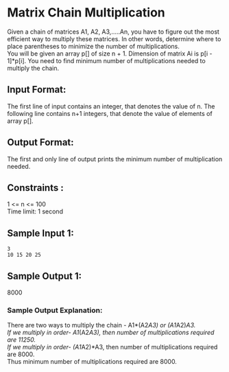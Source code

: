 # Matrix Chain Multiplication

Given a chain of matrices A1, A2, A3,.....An, you have to figure out the most efficient way to multiply these matrices. In other words, determine where to place parentheses to minimize the number of multiplications.  
You will be given an array p[] of size n + 1. Dimension of matrix Ai is p[i - 1]*p[i]. You need to find minimum number of multiplications needed to multiply the chain.  
## Input Format:

The first line of input contains an integer, that denotes the value of n. The following line contains n+1 integers, that denote the value of elements of array p[].  

## Output Format:

The first and only line of output prints the minimum number of multiplication needed.  

## Constraints :

1 <= n <= 100  
Time limit: 1 second  

## Sample Input 1:
```
3  
10 15 20 25  
```
## Sample Output 1:
  
8000  
  
### Sample Output Explanation:

There are two ways to multiply the chain - A1*(A2*A3) or (A1*A2)*A3.  
If we multiply in order- A1*(A2*A3), then number of multiplications required are 11250.  
If we multiply in order- (A1*A2)*A3, then number of multiplications required are 8000.  
Thus minimum number of multiplications required are 8000.   
  
